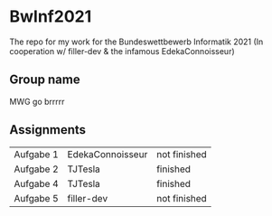 # BwInf2021
The repo for my work for the Bundeswettbewerb Informatik 2021 (In cooperation w/ filler-dev & the infamous EdekaConnoisseur)

## Group name
MWG go brrrrr

## Assignments
<table>
   <tr>
    <td> Aufgabe 1 </td>
    <td> EdekaConnoisseur </td>
    <td> not finished </td>
  </tr>
  <tr>
    <td> Aufgabe 2 </td>
    <td> TJTesla </td>
    <td> finished </td>
  </tr>
  <tr>
    <td> Aufgabe 4 </td>
    <td> TJTesla </td>
    <td> finished </td>
  </tr>
  <tr>
    <td> Aufgabe 5 </td>
    <td> filler-dev </td>
    <td> not finished </td>
  </tr>
</table>
  
